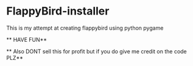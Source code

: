 # FlappyBird-installer

This is my attempt at creating flappybird using python pygame

** HAVE FUN**

** Also DONT sell this for profit but if you do give me credit on the code PLZ**
